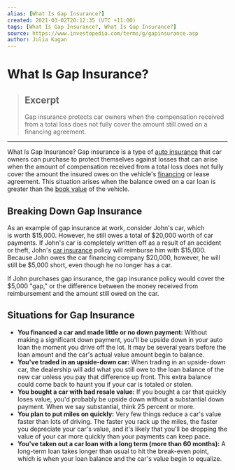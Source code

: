 ```yaml
---
alias: [What Is Gap Insurance?]
created: 2021-03-02T20:12:35 (UTC +11:00)
tags: [What Is Gap Insurance?, What Is Gap Insurance?]
source: https://www.investopedia.com/terms/g/gapinsurance.asp
author: Julia Kagan
---
```


# What Is Gap Insurance?

> ## Excerpt
> Gap insurance protects car owners when the compensation received from a total loss does not fully cover the amount still owed on a financing agreement.

---

What Is Gap Insurance?
Gap insurance is a type of [auto insurance](https://www.investopedia.com/terms/a/auto-insurance.asp) that car owners can purchase to protect themselves against losses that can arise when the amount of compensation received from a total loss does not fully cover the amount the insured owes on the vehicle's [financing](https://www.investopedia.com/terms/f/financing.asp) or lease agreement. This situation arises when the balance owed on a car loan is greater than the [book value](https://www.investopedia.com/terms/b/bookvalue.asp) of the vehicle.

## Breaking Down Gap Insurance

As an example of gap insurance at work, consider John's car, which is worth $15,000. However, he still owes a total of $20,000 worth of car payments. If John's car is completely written off as a result of an accident or theft, John's [car insurance](https://www.investopedia.com/terms/c/contractors-all-risks-car-insurance.asp) policy will reimburse him with $15,000. Because John owes the car financing company $20,000, however, he will still be $5,000 short, even though he no longer has a car.

If John purchases gap insurance, the gap insurance policy would cover the $5,000 "gap," or the difference between the money received from reimbursement and the amount still owed on the car.

## Situations for Gap Insurance

-   **You financed a car and made little or no down payment:** Without making a significant down payment, you'll be upside down in your auto loan the moment you drive off the lot. It may be several years before the loan amount and the car's actual value amount begin to balance.
-   **You've traded in an upside-down car:** When trading in an upside-down car, the dealership will add what you still owe to the loan balance of the new car unless you pay that difference up front. This extra balance could come back to haunt you if your car is totaled or stolen.
-   **You bought a car with bad resale value:** If you bought a car that quickly loses value, you'd probably be upside down without a substantial down payment. When we say substantial, think 25 percent or more.
-   **You plan to put miles on quickly:** Very few things reduce a car's value faster than lots of driving. The faster you rack up the miles, the faster you depreciate your car's value, and it's likely that you'll be dropping the value of your car more quickly than your payments can keep pace.
-   **You've taken out a car loan with a long term (more than 60 months):** A long-term loan takes longer than usual to hit the break-even point, which is when your loan balance and the car's value begin to equalize.
